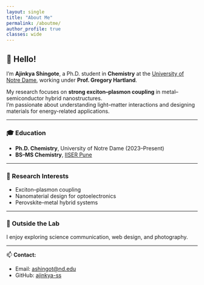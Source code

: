 ```yaml
---
layout: single
title: "About Me"
permalink: /aboutme/
author_profile: true
classes: wide
---
```

<style>
.page__content {
  margin-left: 320px !important;    /* space for profile card */
  margin-right: 0 !important;       /* remove extra blank margin on right */
  width: calc(100% - 340px) !important;  /* take remaining horizontal space */
  max-width: none !important;       /* override theme's default max width */
  padding-right: 30px !important;   /* small breathing room from edge */
}

@media screen and (max-width: 768px) {
  .page__content {
    margin-left: auto !important;
    margin-right: auto !important;
    width: 95% !important;
    padding: 0 !important;
  }
}
</style>


## 👋 Hello!

I’m **Ajinkya Shingote**, a Ph.D. student in **Chemistry** at the [University of Notre Dame](https://chemistry.nd.edu/), working under **Prof. Gregory Hartland**.

My research focuses on **strong exciton–plasmon coupling** in metal–semiconductor hybrid nanostructures.  
I’m passionate about understanding light–matter interactions and designing materials for energy-related applications.

---

### 🎓 Education

- **Ph.D. Chemistry**, University of Notre Dame (2023–Present)  
- **BS–MS Chemistry**, [IISER Pune](https://www.iiserpune.ac.in/)

---

### 🔬 Research Interests

- Exciton–plasmon coupling  
- Nanomaterial design for optoelectronics  
- Perovskite–metal hybrid systems

---

### 🌱 Outside the Lab

I enjoy exploring science communication, web design, and photography.

---

📫 **Contact:**  
- Email: ashingot@nd.edu  
- GitHub: [ajinkya-ss](https://github.com/ajinkya-ss)
